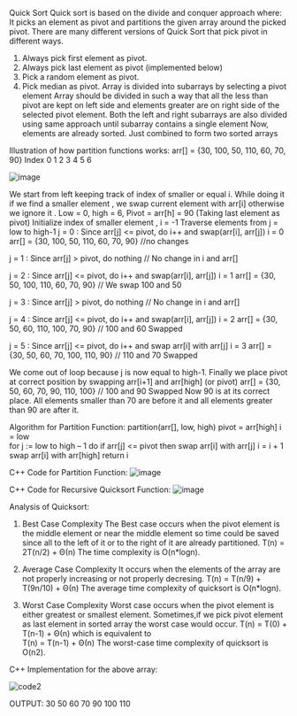 Quick Sort
Quick sort is based on the divide and conquer approach where:
It picks an element as pivot and partitions the given array around the picked pivot. There are many different versions of Quick Sort that pick pivot in different ways.
1.	Always pick first element as pivot.
2.	Always pick last element as pivot (implemented below)
3.	Pick a random element as pivot.
4.	Pick median as pivot.
Array is divided into subarrays by selecting a pivot element
Array should be divided in such a way that all the less than pivot are kept on left side and elements greater are on right side of the selected pivot element.
Both the left and right subarrays are also divided using same approach until subarray contains a single element
Now, elements are already sorted. Just combined to form two sorted arrays

Illustration of how partition functions works:
arr[] = {30,  100, 50,   110,   60,  70,  90}
Index     0    1    2     3     4    5     6 

![image](https://user-images.githubusercontent.com/71098450/167259211-cd8c9a12-e74b-404a-88a2-803a465b6c26.png)



We start from left keeping track of index of smaller or equal i. While doing it if we find a smaller element , we swap current element with arr[i] otherwise we ignore it .
Low = 0, high = 6, 
Pivot = arr[h] = 90 (Taking last element as pivot)
Initialize index of smaller element ,
 i = -1
Traverse elements from j = low to high-1
j = 0 : Since arr[j] <= pivot, do i++ and swap(arr[i], arr[j])
i = 0
arr[] = {30, 100, 50, 110, 60, 70, 90} //no changes

j = 1 : Since arr[j] > pivot, do nothing
// No change in i and arr[]

j = 2 : Since arr[j] <= pivot, do i++ and swap(arr[i], arr[j])
i = 1
arr[] = {30, 50, 100, 110, 60, 70, 90} // We swap 100 and 50

j = 3 : Since arr[j] > pivot, do nothing
// No change in i and arr[]

j = 4 : Since arr[j] <= pivot, do i++ and swap(arr[i], arr[j])
i = 2
arr[] = {30, 50, 60, 110, 100, 70, 90} // 100 and 60 Swapped

j = 5 : Since arr[j] <= pivot, do i++ and swap arr[i] with arr[j] 
i = 3 
arr[] = {30, 50, 60, 70, 100, 110, 90} // 110 and 70 Swapped 

We come out of loop because j is now equal to high-1.
Finally we place pivot at correct position by swapping 
arr[i+1] and arr[high] (or pivot) 
arr[] = {30, 50, 60, 70, 90, 110, 100} // 100 and 90 Swapped 
Now 90 is at its correct place. All elements smaller than 70 are before it and all elements greater than 90 are after it.

Algorithm for Partition Function:
partition(arr[], low, high) 
    pivot = arr[high]
    i = low     
    for j := low to high – 1 do
        if arr[j] <= pivot then
            swap arr[i] with arr[j]
            i = i + 1
    swap arr[i] with arr[high]
    return i

C++ Code for Partition Function:
![image](https://user-images.githubusercontent.com/71098450/167259261-080701bf-c729-4bb0-b21d-dd6dbfd25397.png)


C++ Code for Recursive Quicksort Function:
 ![image](https://user-images.githubusercontent.com/71098450/167259269-3100ebba-db49-4fcb-b792-c4a7013eff94.png)

 
Analysis of Quicksort:
1.	Best Case Complexity 
The Best case occurs when the pivot element is the middle element or near the middle element so time could be saved since all to the left of it or to the right of it are already partitioned.
T(n) = 2T(n/2) + Θ(n)
The time complexity is O(n*logn). 

2.	Average Case Complexity
It occurs when the elements of the array are not properly increasing or not properly decresing.
T(n) = T(n/9) + T(9n/10) + Θ(n)
The average time complexity of quicksort is O(n*logn). 

3.	Worst Case Complexity
Worst case occurs when the pivot element is either greatest or smallest element. Sometimes,if we pick pivot element as last element in sorted array the worst case would occur. 
T(n) = T(0) + T(n-1) + Θ(n)
which is equivalent to  
 T(n) = T(n-1) + Θ(n)
The worst-case time complexity of quicksort is O(n2).

C++ Implementation for the above array:

![code2](https://user-images.githubusercontent.com/71098450/167259879-f465ccd3-79ba-4f30-9561-58464c8d29bd.png)


OUTPUT:  30 50 60 70 90 100 110

